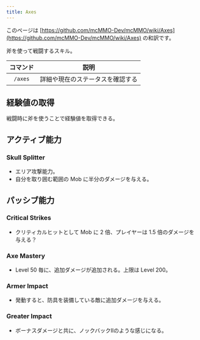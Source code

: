 ```yaml
---
title: Axes
---
```


このページは [https://github.com/mcMMO-Dev/mcMMO/wiki/Axes](https://github.com/mcMMO-Dev/mcMMO/wiki/Axes) の和訳です。

斧を使って戦闘するスキル。

|コマンド|説明|
|:------:|:--:|
|`/axes`|詳細や現在のステータスを確認する|


## 経験値の取得
戦闘時に斧を使うことで経験値を取得できる。

## アクティブ能力

### Skull Splitter
  * エリア攻撃能力。
  * 自分を取り囲む範囲の Mob に半分のダメージを与える。

## パッシブ能力

### Critical Strikes
  * クリティカルヒットとして Mob に 2 倍、プレイヤーは 1.5 倍のダメージを与える？

### Axe Mastery
  * Level 50 毎に、追加ダメージが追加される。上限は Level 200。

### Armer Impact
  * 発動すると、防具を装備している敵に追加ダメージを与える。

### Greater Impact
  * ボーナスダメージと共に、ノックバックⅡのような感じになる。

